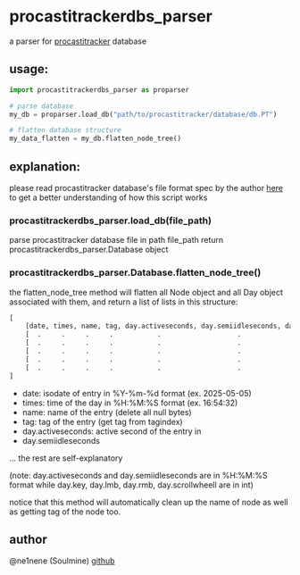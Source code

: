 # procastitrackerdbs_parser
a parser for [procastitracker](https://strlen.com/procrastitracker/) database

## usage:

```python
import procastitrackerdbs_parser as proparser

# parse database
my_db = proparser.load_db("path/to/procastitracker/database/db.PT")

# flatten database structure
my_data_flatten = my_db.flatten_node_tree()
```

## explanation:
please read procastitracker database's file format spec by the author [here](https://github.com/aardappel/procrastitracker/blob/master/PT/file_format.txt) to get a better understanding of how this script works

### procastitrackerdbs_parser.load_db(file_path)
parse procastitracker database file in path file_path
return procastitrackerdbs_parser.Database object

### procastitrackerdbs_parser.Database.flatten_node_tree()
the flatten_node_tree method will flatten all Node object and all Day object associated with them, and return a list of lists in this structure:
```python
[
    [date, times, name, tag, day.activeseconds, day.semiidleseconds, day.key, day.lmb, day.rmb, day.scrollwheell]
    [  .     .     .     .           .                   .              .        .        .        .            ]
    [  .     .     .     .           .                   .              .        .        .        .            ]
    [  .     .     .     .           .                   .              .        .        .        .            ]
    [  .     .     .     .           .                   .              .        .        .        .            ]
    [  .     .     .     .           .                   .              .        .        .        .            ]
]
```
 - date: isodate of entry in %Y-%m-%d format (ex. 2025-05-05)
 - times: time of the day in %H:%M:%S format (ex. 16:54:32)
 - name: name of the entry (delete all null bytes)
 - tag: tag of the entry (get tag from tagindex)
 - day.activeseconds: active second of the entry in 
 - day.semiidleseconds

... the rest are self-explanatory

(note: day.activeseconds and day.semiidleseconds are in %H:%M:%S format while day.key, day.lmb, day.rmb, day.scrollwheell are in int)

notice that this method will automatically clean up the name of node as well as getting tag of the node too.

## author
@ne1nene (Soulmine) [github](https://github.com/ne1nene1/)

